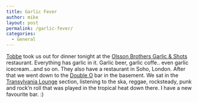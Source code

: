 ```yaml
---
title: Garlic Fever
author: mike
layout: post
permalink: /garlic-fever/
categories:
  - General
---
```

<a target="_blank" href="http://www.carlaberatio.com">Tobbe</a> took us out for dinner tonight at the <a target="_blank" href="http://www.alltomstockholm.tv4.se/profile?fid=2&#038;id=860890">Olsson Brothers Garlic & Shots</a> restaurant. Everything has garlic in it. Garlic beer, garlic coffe.. even garlic icecream&#8230;and so on. They also have a restaurant in Soho, London. After that we went down to the <a target="_blank" href="http://www.doubleo.se">Double O</a> bar in the basement. We sat in the <a target="_blank" href="http://cam.redvolume.com/archive/PIC000074.jpg">Transylvania Lounge</a> section, listening to the ska, reggae, rocksteady, punk and rock&#8217;n roll that was played in the tropical heat down there. I have a new favourite bar. :)